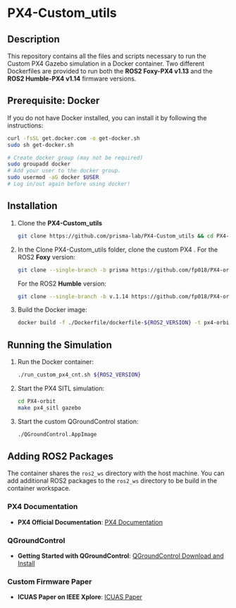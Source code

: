 
# PX4-Custom_utils

## Description
This repository contains all the files and scripts necessary to run the Custom PX4 Gazebo simulation in a Docker container. Two different Dockerfiles are provided to run both the **ROS2 Foxy-PX4 v1.13** and the **ROS2 Humble-PX4 v1.14** firmware versions.


## Prerequisite: Docker

If you do not have Docker installed, you can install it by following the instructions: 
```sh
curl -fsSL get.docker.com -o get-docker.sh
sudo sh get-docker.sh
```
``` sh
# Create docker group (may not be required)
sudo groupadd docker
# Add your user to the docker group.
sudo usermod -aG docker $USER
# Log in/out again before using docker!
```

## Installation
1. Clone the **PX4-Custom_utils**
   ```sh
   git clone https://github.com/prisma-lab/PX4-Custom_utils && cd PX4-Custom_utils
   ```
2. In the Clone PX4-Custom_utils folder, clone the custom PX4 . 
   For the ROS2 **Foxy** version:
   ```sh
   git clone --single-branch -b prisma https://github.com/fp018/PX4-orbit.git --recursive
   ```
   For the ROS2 **Humble** version:
   ```sh
   git clone --single-branch -b v.1.14 https://github.com/fp018/PX4-orbit.git --recursive
   ``` 
   
2. Build the Docker image:
   ```sh
   docker build -f ./Dockerfile/dockerfile-${ROS2_VERSION} -t px4-orbit-ros2-${ROS2_VERSION} .
   ```
   
## Running the Simulation
1. Run the Docker container:
   ```sh
   ./run_custom_px4_cnt.sh ${ROS2_VERSION}
   ```
2. Start the PX4 SITL simulation:
   ```sh
   cd PX4-orbit 
   make px4_sitl gazebo
   ```
3. Start the custom QGroundControl station:
   ```sh
   ./QGroundControl.AppImage
   ```

## Adding ROS2 Packages

The container shares the `ros2_ws` directory with the host machine. You can add additional ROS2 packages to the `ros2_ws` directory to be build in the container workspace.


### PX4 Documentation
- **PX4 Official Documentation**: [PX4 Documentation](https://docs.px4.io/main/en/)

### QGroundControl
- **Getting Started with QGroundControl**: [QGroundControl Download and Install](https://docs.qgroundcontrol.com/master/en/qgc-user-guide/getting_started/download_and_install.html)

### Custom Firmware Paper
- **ICUAS Paper on IEEE Xplore**: [ICUAS Paper](https://ieeexplore.ieee.org/document/10556938/)



